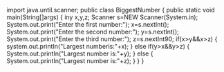 import java.until.scanner;
public class BiggestNumber
{
  public static void main(String[]args)
  {
    iny x,y,z;
    Scanner s=NEW Scanner(System.in);
    System.out.print("Enter the first number:");
    x=s.nextInt();
    System.out.print("Enter the second number:");
    y=s.nextInt();
    System.out.print("Enter the third number:");
    z=s.nextInt90;
    if(x>y&&x>z)
    {
      system.out.printIn("Largest numberis:"+x);
    }
    else if(y>x&&y>z)
    {   
      System.out.printIn("Largest number is:"+y);
    }
    else
    {
      System.out.printIn("Largest number is:"+z);
    }
   }
  }
